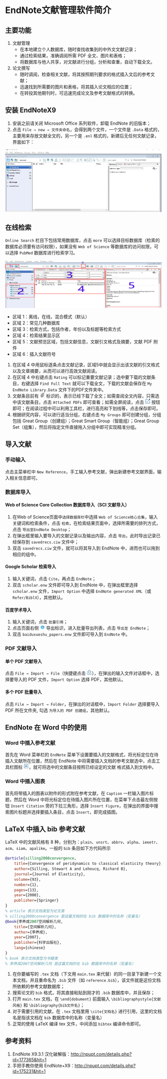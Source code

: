 # EndNote文献管理软件简介

## 主要功能

1. 文献管理
   * 在本地建立个人数据库，随时查找收集到的中外文文献记录；
   * 通过检索结果，准确调阅所需 PDF 全文、图片和表格；
   * 将数据库与他人共享，对文献进行分组，分析和查重，自动下载全文。
2. 论文撰写
   * 随时调阅，检查相关文献，将其按照期刊要求的格式插入文后的参考文献；
   * 迅速找到所需要的图片和表格，将其插入论文相应的位置；
   * 在转投其他期刊时，可迅速完成论文及参考文献格式的转换。

## 安装 EndNoteX9  

1. 安装之前请关闭 Microsoft Office 系列软件，卸载 EndNote 的旧版本；
2. 点击 `File → new → 文件夹命名`，会得到两个文件，一个文件是 `.Data` 格式的，主要用来存放文献全文的，另一个是 `.enl` 格式的，新建后无任何文献记录，界面如下：

![figure1](https://raw.githubusercontent.com/NPUSCG/ImageCDN-Storage/master/2020/08/17/EndNote-Manual-1.png)

## 在线检索 

`Online Search` 栏目下包括常用数据库，点击 `more` 可以选择目标数据库（检索的数据库必须要有访问权限），如果没有 `Web of Science` 等数据库的访问权限，可以选择 `PubMed` 数据库进行检索学习。

![figure2](https://raw.githubusercontent.com/NPUSCG/ImageCDN-Storage/master/2020/08/17/EndNote-Manual-2.png)

* 区域 1：离线，在线，混合模式（默认）
* 区域 2：常见几种数据库
* 区域 3：检索方式，包括作者，年份以及标题等检索方式
* 区域 4：检索结果显示区
* 区域 5：文献预览区域，包括文献信息，文献引文格式及摘要，文献 PDF 附件
* 区域 6：插入文献符号

1. 在区域 4 中用鼠标逐条点击文献记录，区域5中就会显示出该文献的引文格式以及文章摘要，从而可以进行高效文献阅读。
2. 在区域 4 中右键点击 `Rating` 可以标记重要文献记录；选中要下载的文献条目，右键选择 `Find Full Text` 就可以下载全文，下载的文献会保存在 `My EndNote Library.Data` 文件下的PDF文件夹中。
3. 文献条目前有 ![figure5](https://raw.githubusercontent.com/NPUSCG/ImageCDN-Storage/master/2020/08/17/EndNote-Manual-5.png) 标识的，表示已经下载了全文；如需查阅全文内容，只需选中该文献条目，点击 `Attached PDFs` 即可查看；如需全屏阅读，点击 ![figure6](https://raw.githubusercontent.com/NPUSCG/ImageCDN-Storage/master/2020/08/17/EndNote-Manual-6.png) 按钮即可；在阅读过程中可以利用工具栏，进行高亮和下划线等，点击保存即可。
4. 根据研究内容，可以进行适当分组，右键点击 `My Groups` 即可创建分组，分组包括 Great Group（创建组）；Great Smart Group（智能组）；Great Group Set（组集），然后将指定文件直接拖入分组中即可实现精准分组。

## 导入文献

### 手动输入

点击主菜单栏中 `New Reference`，手工输入参考文献，弹出新建参考文献界面，输入相关信息即可。

### 数据库导入

#### Web of Science Core Collection 数据库导入（SCI 文献导入）

1. 在Web of Science页面中`选择数据库栏`中选择 `Web of Science核心合集`，输入关键词和检索条件，点击 `检索`，在检索结果页面中，选择所需要的排列方式，点击 `导出至EndNote Desktop`；
2. 在弹出框里输入要导入的文献记录以及输出内容，点击 `导出`，此时导出记录已经保存到 `savedrecs.ciw` 文件中；
3. 双击 `savedrecs.ciw` 文件，就可以将其导入到 EndNote 中，进而也可以拖到相应的组中。

#### Google Scholar 检索导入

1. 输入关键词，点击 `Cite`，再点击 `EndNote`；
2. 双击 `scholar.enw` 文件即可导入到 EndNote 中，在弹出框里选择 `scholar.enw` 文件，`Import Option` 中选择 `EndNote generated XML`（或 `Refer/BiblX`），其他默认。

#### 百度学术导入

1. 输入关键词，点击 `批量引用`；
2. 点击页面右侧 ![figure8](https://raw.githubusercontent.com/NPUSCG/ImageCDN-Storage/master/2020/08/17/EndNote-Manual-8.png) 导出标识，进入批量导出列表，点击 `导出至 EndNote`；
3. 双击 `baiduxueshu_papers.enw` 文件即可导入到 `EndNote` 中。

### PDF 文献导入

#### 单个 PDF 文献导入

点击 `File → Import → File`（快捷键点击 ![figure4](https://raw.githubusercontent.com/NPUSCG/ImageCDN-Storage/master/2020/08/17/EndNote-Manual-4.png)），在弹出的输入文件对话框中，选择要导入的 PDF 文件，`Import Option` 选择 PDF，其他默认。

#### 多个 PDF 批量导入

点击 `File → Import → Folder`，在弹出的对话框中，`Import Folder` 选择要导入 PDF 所在文件夹, 勾选 `为导入的 PDF 创建组`，其他默认。

## EndNote 在 Word 中的使用

### Word 中插入参考文献

首先在 Word 菜单栏的 `EndNote` 菜单下设置要插入的文献格式，将光标定位在待插入文献所在位置，然后在 EndNote 中将需要插入文档的参考文献选中，点击工具栏图标 ![figure3](https://raw.githubusercontent.com/NPUSCG/ImageCDN-Storage/master/2020/08/17/EndNote-Manual-3.png)，就可将选中的文献条目按照已经设定的文献 格式插入到文档中。

### Word 中插入图表

首先将带插入的图表以附件的形式附在参考文献，在 `Caption` 一栏输入图片标题，然后在 Word 中将光标定位在待插入图片所在位置，在菜单下点击最左侧按钮 `Insert Citation` 旁的下拉三角形，选择 `Insert Figure`，在弹出的界面中搜索图片标题并选择要插入条目，点击 `Insert`，即完成插图。

## LaTeX 中插入 bib 参考文献

LaTeX 中的文献风格有 8 种，分别为：`plain`、`unsrt`、`abbrv`、`alpha`、`ieeetr`、`acm`、`siam`、`apalike`。一般的 `bib` 条目如下方代码所示

```bib
@article{silling2008convergence,
    title={Convergence of peridynamics to classical elasticity theory},
    author={Silling, Stewart A and Lehoucq, Richard B},
    journal={Journal of Elasticity},
    volume={93},
    number={1},
    pages={13},
    year={2008},
    publisher={Springer}
}
% article 表示文档类型为论文类
% silling2008convergence 是这篇文档的在 bib 数据库中的名称（变量名）
@book{李养成2007空间解析几何,
    title={空间解析几何},
    author={李养成},
    year={2007},
    publisher={科学出版社},
    lang={chinese}
}
% book 表示文档类型为书籍类
% 李养成2007空间解析几何 是这篇文档的在 bib 数据库中的名称（变量名）
```

1. 在你要编写的 `.tex` 文档（下文用 `main.tex` 来代替）的同一目录下新建一个文本文档，并且重命名为 `.bib` 文件（如 `reference.bib`），该文件就是这份文档所依赖的参考文献数据库；
2. 搜索论文的 `bib` 格式，将其直接粘贴到刚才的 `.bib` 数据库中，并且保存；
3. 打开 `main.tex` 文档，在 `\end{dobument}` 前面输入 `\bibliographystyle{文献风格}` 和 `\bibliography{bib文件名}`；
4. 对于需要引用的文献，在 `.tex` 文档里用 `\cite{文档名}` 进行引用，这里的文档名是指该文档在 `bib` 数据库中的名称（变量名）
5. 正常的使用 LaTeX 编译 tex 文件，中间添加 `bibtex` 编译命令即可。

## 参考资料

1. EndNote X9.3.1 汉化破解版：<http://npupt.com/details.php?id=177365&hit=1>
2. 手把手教你使用 EndNote+X9：<http://npupt.com/details.php?id=175231&hit=1>
